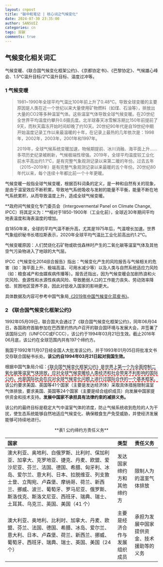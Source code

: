 ```yaml
---
layout: cnpost
title: "碳中和笔记 | 核心词之气候变化"
date: 2024-07-30 23:35:00
author: SANSUIZ
categories: cn
tags: 双碳
comments: true
---
```


## 气候变化相关词汇

气候变暖、《联合国气候变化框架公约》、《京都协定书》、《巴黎协定》、气候雄心峰会、1.5℃温升目标/2℃温升目标、温度过冲等。

### 1 气候变暖

> 1981~1990年全球平均气温比100年前上升了0.48℃。导致全球变暖的主要原因是人类在近一个世纪以来大量使用矿物燃料（如煤、石油等），排放出大量的CO2等多种温室气体。这些温室气体导致全球气候变暖。在20世纪全世界平均温度约攀升0.6摄氏度。北半球春天冰雪解冻期比150年前提前了9天，而秋天霜冻开始时间却晚了约10天。20世纪90年代是自19世纪中期开始温度记录工作以来最温暖的十年，在记录上最热的几年依次是：1998年，2002年，2003年，2001年和1997年。
> 
> 2019年，全球气候系统变暖加速，物候期提前、冰川消融、海平面上升……多项历史纪录被刷新，气候极端性增强。2019年，全球平均温度较工业化前水平高出约1.1℃，是有完整气象观测记录以来第二暖的年份。过去五年（2015~2019年）是有完整气象观测记录以来最暖的五个年份。20世纪80年代以来，每个连续十年都比前一个十年更暖。

气候变暖一般指全球气候变暖，根据百科词条的定义，是一种和自然有关的现象，是由于温室效应不断积累，导致地气系统吸收与发射的能量不平衡，能量不断在地气系统累积，从而导致温度上升，造成全球气候变暖。

**政府间气候变化专门委员会（Intergovermental Panel on Climate Change, IPCC）将其定义为：**相对于1850-1900年（工业化前），全球近30年期间平均地表温度和海表温度的增加。

自1850年来，全球的平均气温不断升高，尤其是1975年后，气温增长加速。世界气象组织秘书长塔拉斯表示，2020年全球平均气温比工业化前高出约1.2℃。

气候变暖原因：人们焚烧化石矿物或砍伐森林时产生的二氧化碳等温室气体及其他空气污染物进入了地球的大气层。

IPCC《气候变化2014综合报告》指出：气候变化产生的风险报告与气候相关的危害（如：海平面上升、极端高温、可用水减少等）以及人类与自然系统适应力风险（如：粮食减产和虫媒疾病传播等）。报告还指出，因为气候变暖会加剧热浪和火灾风险、食源性和水源性疾病风险、导致脆弱人口的工作能力丧失、劳动效率降低、贫困地区营养不良，因此对低收入国家的影响更大。

具体数据及内容可参考中国气象局[《2019年中国气候变化蓝皮书》](https://www.cma.gov.cn/zfxxgk/gknr/qxbg/201905/t20190524_1709279.html)。

### 2 《联合国气候变化框架公约》

1992年05月09日，联合国大会通过了《联合国气候变化框架公约》，同年06月04日，各国政府首脑参加在巴西里约热内卢召开的联合国环境与发展大会，并签署了该国际公约（UNFCCC或FCCC），该公约于1994年03月21日生效。截止2016年06月底，该公约在全球范围内共有197个缔约方。

我国于1992年11月07日经全国人大批准该公约，并于1993年01月05日将批准文书交存联合国秘书长处。**该公约自1994年03月21日起对我国生效。**

根据中国气象局介绍：<span style="border-bottom: 2px dashed red;">《联合国气候变化框架公约》是世界上第一个为全面控制二氧化碳等温室气体排放，应对全球气候变暖给人类经济和社会带来不利影响的国际公约，也是国际社会在应对全球气候变化问题上进行过国际合作的一个基本框架。</span>该公约要求美国、英国等41个国家（主要是发达经济体）采取具体措施限制温室气体排放，要求美国、英国等24个国家（主要是经合组织成员）向发展中国家提供资金和技术支持。**发展中国家不承担具有法律约束的减排义务。**

该公约的最终目标是稳定大气中温室气体的浓度，防止气候系统收到危险的人为干扰，使生态系统能够自然地适应气候变化、确保粮食生产免受威胁，并使经济发展能够可持续地进行。

<center>**表1 公约缔约方责任义务**</center>

|国家|类型|责任义务|
:-|:-|:-
澳大利亚、奥地利、白俄罗斯、比利时、保加利亚、加拿大、克罗地亚、捷克、丹麦、欧盟、爱沙尼亚、芬兰、法国、德国、希腊、匈牙利、冰岛、爱尔兰、意大利、日本、拉脱维亚、列支敦士登、立陶宛、卢森堡、摩纳哥、荷兰、新西兰、挪威、波兰、葡萄牙、罗马尼亚、俄罗斯、斯洛伐克、斯洛文尼亚、西班牙、瑞典、瑞士、土耳其、乌克兰、英国、美国（41 个）|发达国家缔约方和其他缔约方|限制人为的温室气体排放
澳大利亚、奥地利、比利时、加拿大、丹麦、欧盟、芬兰、法国、德国、希腊、冰岛、爱尔兰、意大利、日本、卢森堡、荷兰、新西兰、挪威、葡萄牙、西班牙、瑞典、瑞士、英国、美国（24 个）|主要是经济合作与发展组织成员|承担为发展中国家提供资金、技术援助等的义务

